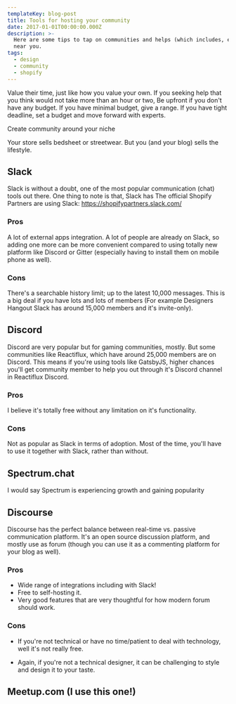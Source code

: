 ```yaml
---
templateKey: blog-post
title: Tools for hosting your community
date: 2017-01-01T00:00:00.000Z
description: >-
  Here are some tips to tap on communities and helps (which includes, experts)
  near you.
tags:
  - design
  - community
  - shopify
---
```

Value their time, just like how you value your own. If you seeking help that you think would not take more than an hour or two, Be upfront if you don't have any budget. If you have minimal budget, give a range. If you have tight deadline, set a budget and move forward with experts. 

Create community around your niche

Your store sells bedsheet or streetwear. But you (and your blog) sells the lifestyle.

## Slack
Slack is without a doubt, one of the most popular communication (chat) tools out there. One thing to note is that, Slack has The official Shopify Partners are using Slack: https://shopifypartners.slack.com/

### Pros 
A lot of external apps integration. A lot of people are already on Slack, so adding one more can be more convenient compared to using totally new platform like Discord or Gitter (especially having to install them on mobile phone as well).

### Cons
There's a searchable history limit; up to the latest 10,000 messages. This is a big deal if you have lots and lots of members (For example Designers Hangout Slack has around 15,000 members and it's invite-only).

## Discord
Discord are very popular but for gaming communities, mostly. But some communities like Reactiflux, which have around 25,000 members are on Discord. This means if you're using tools like GatsbyJS, higher chances you'll get community member to help you out through it's Discord channel in Reactiflux Discord.

### Pros
I believe it's totally free without any limitation on it's functionality.

### Cons
Not as popular as Slack in terms of adoption. Most of the time, you'll have to use it together with Slack, rather than without.

## Spectrum.chat

I would say Spectrum is experiencing growth and gaining popularity

## Discourse
Discourse has the perfect balance between real-time vs. passive communication platform. It's an open source discussion platform, and mostly use as forum (though you can use it as a commenting platform for your blog as well). 

### Pros
- Wide range of integrations including with Slack!
- Free to self-hosting it.
- Very good features that are very thoughtful for how modern forum should work.

### Cons
- If you're not technical or have no time/patient to deal with technology, well it's not really free. 

- Again, if you're not a technical designer, it can be challenging to style and design it to your taste.

## Meetup.com (I use this one!)

